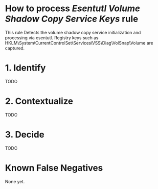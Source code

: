 # How to process *Esentutl Volume Shadow Copy Service Keys* rule
This rule Detects the volume shadow copy service initialization and processing via esentutl. Registry keys such as HKLM\\System\\CurrentControlSet\\Services\\VSS\\Diag\\VolSnap\\Volume are captured.

# 1. Identify
TODO

# 2. Contextualize
TODO

# 3. Decide
TODO

# Known False Negatives
None yet.
